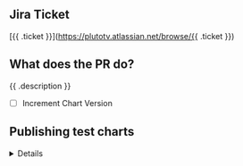 ## Jira Ticket
[{{ .ticket }}](https://plutotv.atlassian.net/browse/{{ .ticket }})
## What does the PR do?
{{ .description }}
- [ ] Increment Chart Version

## Publishing test charts
<details><summary>Details</summary>
<p>
Adding a `/publish` comment to an approved pull request will generate test
charts for any helm chart that has changes in the pull request.  The helm charts
will be published with the version listed in the helm chart with the Jira
ticket suffixed like `1.2.3-PRO-1234`.  

If the chart doesn't publish after triggering,
1. be sure your branch name follows the branch naming standards.
2. check the github action run for errors.
</p>
</details>
